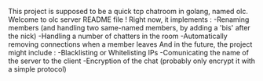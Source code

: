 This project is supposed to be a quick tcp chatroom in golang, named olc.
Welcome to olc server README file !
Right now, it implements :
-Renaming members (and handling two same-named members, by adding a 'bis' after the nick)
-Handling a number of chatters in the room
-Automatically removing connections when a member leaves
And in the future, the project might include :
-Blacklisting or Whitelisting IPs
-Comunicating the name of the server to the client
-Encryption of the chat (probably only encrypt it with a simple protocol)
